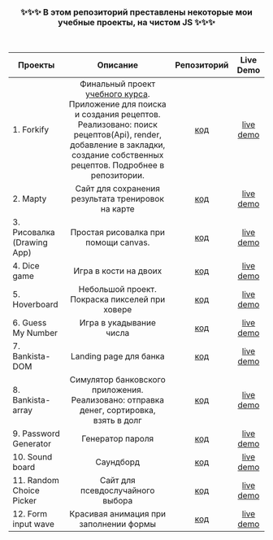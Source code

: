 <h3 align="center">✨✨✨ В этом репозиторий преставлены некоторые мои учебные проекты, на чистом JS ✨✨✨</h3>

<br>  

| Проекты                  |                                                                                               Описание                                                                                               |                                                 Репозиторий                                                 |                          Live Demo                          |
| ------------------------ | :--------------------------------------------------------------------------------------------------------------------------------------------------------------------------------------------------: | :---------------------------------------------------------------------------------------------------------: | :---------------------------------------------------------: |
| 1. Forkify               | Финальный проект [учебного курса](https://www.udemy.com/certificate/UC-b371cdaa-5532-43fe-a29f-dd31e3bfa36f/). Приложение для поиска и создания рецептов. Реализовано: поиск рецептов(Api), render, добавление в закладки, создание собственных рецептов. Подробнее в репозитории. |                      [код](https://github.com/Adelsspace/recipes-study-project-final)                       |       [live demo](https://recipes-adel.netlify.app/)        |
| 2. Mapty                 |                                                                         Сайт для сохранения результата тренировок на карте                                                                          |              [код](https://github.com/Adelsspace/study-projects/tree/master/mapty)               |         [live demo](https://mapty-adel.netlify.app)         |
| 3. Рисовалка (Drawing App)                 |                                                                        Простая рисовалка при помощи canvas.                                                            |              [код](https://github.com/Adelsspace/study-projects/tree/master/drawing%20app)               |         [live demo](https://drawing-app-adel.netlify.app)         |
| 4. Dice game             |                                                                                        Игра в кости на двоих                                                                                         |           [код](https://github.com/Adelsspace/study-projects/tree/master/dice%20game)            |         [live demo](https://dice-adel.netlify.app)          |
| 5. Hoverboard            |                                                                            Небольшой проект. Покраска пикселей при ховере                                                                            |                 [код](https://github.com/Adelsspace/study-projects/tree/master/Hoverboard)                  |      [live demo](https://hoverboard-adel.netlify.app/)      |
| 6. Guess My Number       |                                                                                       Игра в укадывание числа                                                                                        |         [код](https://github.com/Adelsspace/study-projects/tree/master/guess%20my%20number%20game)          |    [live demo](https://guessmynumber-adel.netlify.app/)     |
| 7. Bankista-DOM          |                                                                                        Landing page для банка                                                                                        | [код](https://github.com/Adelsspace/study-projects/tree/master/bankista-DOM) |     [live demo](https://bankista-dom-adel.netlify.app/)     |
| 8. Bankista-array        |                                                       Симулятор банковского приложения. Реализовано: отправка денег, сортировка, взять в долг                                                        |               [код](https://github.com/Adelsspace/study-projects/tree/master/bankista-array)                |    [live demo](https://bankista-array-adel.netlify.app/)    |
| 9. Password Generator    |                                                                                           Генератор пароля                                                                                           |            [код](https://github.com/Adelsspace/study-projects/tree/master/Password%20Generator)             |  [live demo](https://password-generator-adel.netlify.app/)  |
| 10. Sound board           |                                                                                              Саундборд                                                                                               |                 [код](https://github.com/Adelsspace/study-projects/tree/master/sound-board)                 |      [live demo](https://sound-board-adel.netlify.app)      |
| 11. Random Choice Picker |                                                                                   Сайт для псевдослучайного выбора                                                                                   |          [код](https://github.com/Adelsspace/study-projects/tree/master/Random%20Choice%20Picker)           | [live demo](https://random-choice-picker-adel.netlify.app/) |
| 12. Form input wave      |                                                                                Красивая анимация при заполнении формы                                                                                |               [код](https://github.com/Adelsspace/study-projects/tree/master/form-input-wave)               |     [live demo](https://forminputwave-adel.netlify.app)     |
